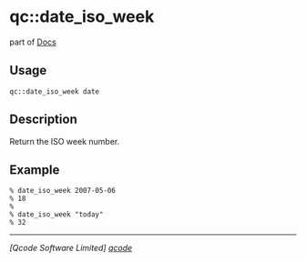 qc::date_iso_week
=================

part of [Docs](../index.md)

Usage
-----
`qc::date_iso_week date`

Description
-----------
Return the ISO week number.

Example
-----------
```
% date_iso_week 2007-05-06
% 18
%
% date_iso_week "today"
% 32
```

----------------------------------
*[Qcode Software Limited] [qcode]*

[qcode]: http://www.qcode.co.uk "Qcode Software"
